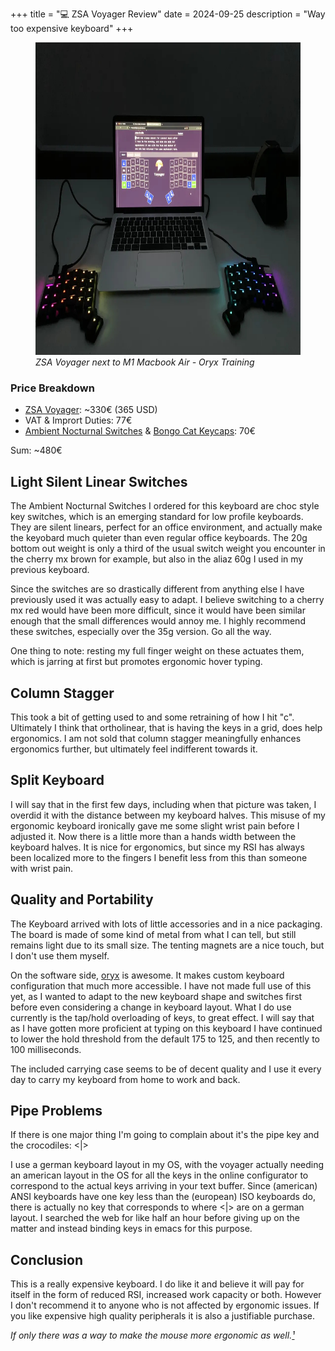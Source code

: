 +++
title = "💻 ZSA Voyager Review"
date = 2024-09-25
description = "Way too expensive keyboard"
+++

<figure>
<img src="./voyager.jpg" height="500vw">
<figcaption><i>
ZSA Voyager next to M1 Macbook Air - Oryx Training
</i></figcaption>
</figure>

### Price Breakdown

- [ZSA Voyager](https://www.zsa.io/voyager): ~330€ (365 USD)
- VAT & Imprort Duties: 77€
- [Ambient Nocturnal Switches](https://keycapsss.com/switchestester/switches/272/ambients-silent-choc-switches-lowprokb-kailh-choc-v1?number=KC10221_NOC) & [Bongo Cat Keycaps](https://keycapsss.com/artisan-keycaps/226/bongo-cat-novelty-keycap-oem/dsa/low-profile-choc?number=KC10117.4&c=5): 70€

Sum: ~480€

## Light Silent Linear Switches

The Ambient Nocturnal Switches I ordered for this keyboard are choc style key switches, which is an emerging standard for low profile keyboards.
They are silent linears, perfect for an office environment, and actually make the keyobard much quieter than even regular office keyboards.
The 20g bottom out weight is only a third of the usual switch weight you encounter in the cherry mx brown for example, but also in the aliaz 60g I used in my previous keyboard.

Since the switches are so drastically different from anything else I have previously used it was actually easy to adapt.
I believe switching to a cherry mx red would have been more difficult, since it would have been similar enough that the small differences would annoy me.
I highly recommend these switches, especially over the 35g version. Go all the way.

One thing to note: resting my full finger weight on these actuates them, which is jarring at first but promotes ergonomic hover typing.

## Column Stagger

This took a bit of getting used to and some retraining of how I hit "c".
Ultimately I think that ortholinear, that is having the keys in a grid, does help ergonomics.
I am not sold that column stagger meaningfully enhances ergonomics further, but ultimately feel indifferent towards it.

## Split Keyboard

I will say that in the first few days, including when that picture was taken, I overdid it with the distance between my keyboard halves.
This misuse of my ergonomic keyboard ironically gave me some slight wrist pain before I adjusted it.
Now there is a little more than a hands width between the keyboard halves.
It is nice for ergonomics, but since my RSI has always been localized more to the fingers I benefit less from this than someone with wrist pain.

## Quality and Portability

The Keyboard arrived with lots of little accessories and in a nice packaging.
The board is made of some kind of metal from what I can tell, but still remains light due to its small size.
The tenting magnets are a nice touch, but I don't use them myself.

On the software side, [oryx](https://www.zsa.io/oryx) is awesome.
It makes custom keyboard configuration that much more accessible.
I have not made full use of this yet, as I wanted to adapt to the new keyboard shape and switches first before even considering a change in keyboard layout.
What I do use currently is the tap/hold overloading of keys, to great effect.
I will say that as I have gotten more proficient at typing on this keyboard I have continued to lower the hold threshold from the default 175 to 125, and then recently to 100 milliseconds.

The included carrying case seems to be of decent quality and I use it every day to carry my keyboard from home to work and back.

## Pipe Problems

If there is one major thing I'm going to complain about it's the pipe key and the crocodiles: <|>

I use a german keyboard layout in my OS, with the voyager actually needing an american layout in the OS for all the keys in the online configurator to correspond to the actual keys arriving in your text buffer.
Since (american) ANSI keyboards have one key less than the (european) ISO keyboards do, there is actually no key that corresponds to where <|> are on a german layout.
I searched the web for like half an hour before giving up on the matter and instead binding keys in emacs for this purpose.

## Conclusion

This is a really expensive keyboard.
I do like it and believe it will pay for itself in the form of reduced RSI, increased work capacity or both.
However I don't recommend it to anyone who is not affected by ergonomic issues.
If you like expensive high quality peripherals it is also a justifiable purchase.

*If only there was a way to make the mouse more ergonomic as well.[¹](https://en.wikipedia.org/wiki/Foreshadowing)*